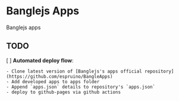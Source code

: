 # Banglejs Apps

Banglejs apps

## TODO

[ ] **Automated deploy flow**:

    - Clone latest version of [Banglejs's apps official repository](https://github.com/espruino/BangleApps)
    - Add developed apps to apps folder
    - Append `apps.json` details to repository's `apps.json`
    - deploy to github-pages via github actions
